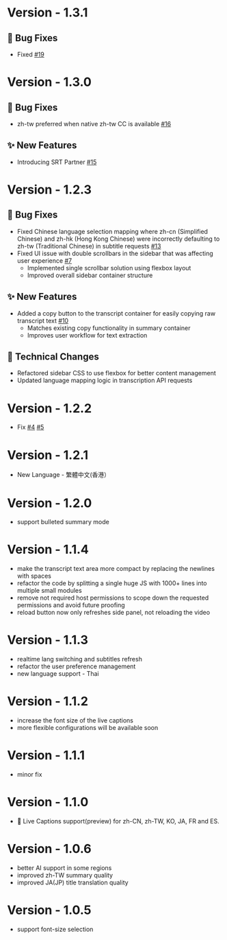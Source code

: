 # Version - 1.3.1
## 🐛 Bug Fixes
  - Fixed [#19](https://github.com/DeepSRT/roadmap/issues/19)

# Version - 1.3.0
## 🐛 Bug Fixes
- zh-tw preferred when native zh-tw CC is available [#16](https://github.com/DeepSRT/roadmap/issues/16)

## ✨ New Features
- Introducing SRT Partner [#15](https://github.com/DeepSRT/roadmap/issues/15)


# Version - 1.2.3
## 🐛 Bug Fixes
- Fixed Chinese language selection mapping where zh-cn (Simplified Chinese) and zh-hk (Hong Kong Chinese) were incorrectly defaulting to zh-tw (Traditional Chinese) in subtitle requests [#13](https://github.com/DeepSRT/roadmap/issues/13)
- Fixed UI issue with double scrollbars in the sidebar that was affecting user experience [#7](https://github.com/DeepSRT/roadmap/issues/7)
  - Implemented single scrollbar solution using flexbox layout
  - Improved overall sidebar container structure

## ✨ New Features
- Added a copy button to the transcript container for easily copying raw transcript text [#10](https://github.com/DeepSRT/roadmap/issues/10)
  - Matches existing copy functionality in summary container
  - Improves user workflow for text extraction

## 📝 Technical Changes
- Refactored sidebar CSS to use flexbox for better content management
- Updated language mapping logic in transcription API requests

# Version - 1.2.2
  - Fix [#4](https://github.com/DeepSRT/roadmap/issues/4) [#5](https://github.com/DeepSRT/roadmap/issues/5)

# Version - 1.2.1
  - New Language - 繁體中文(香港）

# Version - 1.2.0
  - support bulleted summary mode

# Version - 1.1.4
   - make the transcript text area more compact by replacing the newlines with spaces
   - refactor the code by splitting a single huge JS with 1000+ lines into multiple small modules
   -  remove not required host permissions to scope down the requested permissions and avoid future proofing
   -  reload button now only refreshes side panel, not reloading the video

# Version - 1.1.3
  - realtime lang switching and subtitles refresh
  - refactor the user preference management
  - new language support - Thai

# Version - 1.1.2
  - increase the font size of the live captions
  - more flexible configurations will be available soon

# Version - 1.1.1
  - minor fix

# Version - 1.1.0
  - 🚀 Live Captions support(preview) for zh-CN, zh-TW, KO, JA, FR and ES. 

# Version - 1.0.6
  - better AI support in some regions
  - improved zh-TW summary quality
  - improved JA(JP) title translation quality

# Version - 1.0.5
  - support font-size selection
